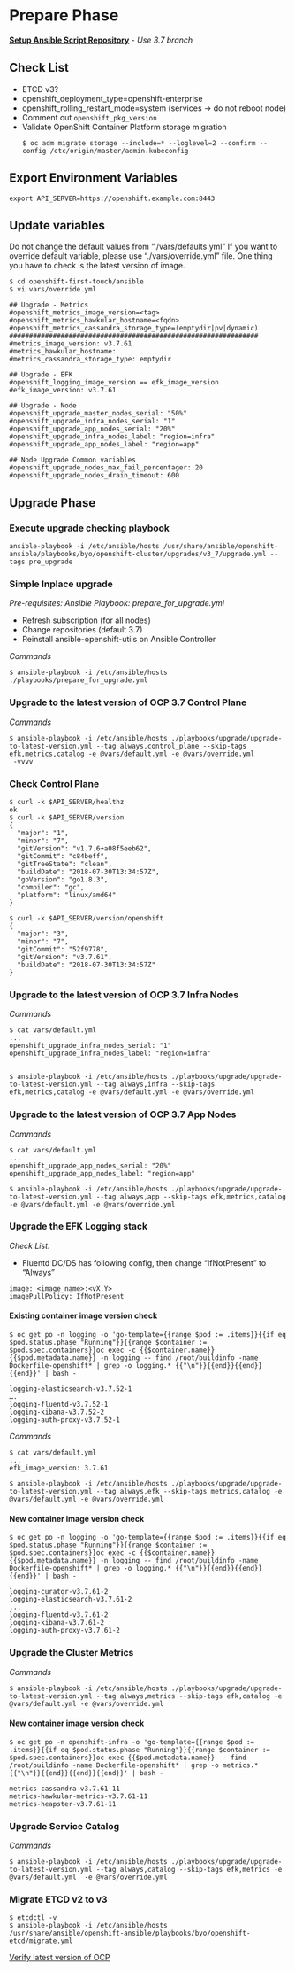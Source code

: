 # Prepare Phase

**[Setup Ansible Script Repository](./how-to-use.md)** - *Use 3.7 branch*

## Check List
- ETCD v3?
- openshift_deployment_type=openshift-enterprise
- openshift_rolling_restart_mode=system (services -> do not reboot node)
- Comment out `openshift_pkg_version`
- Validate OpenShift Container Platform storage migration 
  ```
  $ oc adm migrate storage --include=* --loglevel=2 --confirm --config /etc/origin/master/admin.kubeconfig
  ```


## Export Environment Variables
```
export API_SERVER=https://openshift.example.com:8443
```

## Update variables
Do not change the default values from “./vars/defaults.yml” 
If you want to override default variable, please use “./vars/override.yml” file. One thing you have to check is the latest version of image.
```
$ cd openshift-first-touch/ansible
$ vi vars/override.yml

## Upgrade - Metrics
#openshift_metrics_image_version=<tag>
#openshift_metrics_hawkular_hostname=<fqdn>
#openshift_metrics_cassandra_storage_type=(emptydir|pv|dynamic)
###############################################################
#metrics_image_version: v3.7.61
#metrics_hawkular_hostname:
#metrics_cassandra_storage_type: emptydir

## Upgrade - EFK
#openshift_logging_image_version == efk_image_version
#efk_image_version: v3.7.61

## Upgrade - Node
#openshift_upgrade_master_nodes_serial: "50%"
#openshift_upgrade_infra_nodes_serial: "1"
#openshift_upgrade_app_nodes_serial: "20%"
#openshift_upgrade_infra_nodes_label: "region=infra"
#openshift_upgrade_app_nodes_label: "region=app"

## Node Upgrade Common variables
#openshift_upgrade_nodes_max_fail_percentager: 20
#openshift_upgrade_nodes_drain_timeout: 600
```


## Upgrade Phase 

### Execute upgrade checking playbook
```
ansible-playbook -i /etc/ansible/hosts /usr/share/ansible/openshift-ansible/playbooks/byo/openshift-cluster/upgrades/v3_7/upgrade.yml --tags pre_upgrade

```

### Simple Inplace upgrade 
*Pre-requisites: Ansible Playbook: prepare_for_upgrade.yml*
- Refresh subscription (for all nodes)
- Change repositories (default 3.7)
- Reinstall ansible-openshift-utils on Ansible Controller

*Commands*
```
$ ansible-playbook -i /etc/ansible/hosts ./playbooks/prepare_for_upgrade.yml 
```

### Upgrade to the latest version of OCP 3.7 Control Plane
*Commands*
```
$ ansible-playbook -i /etc/ansible/hosts ./playbooks/upgrade/upgrade-to-latest-version.yml --tag always,control_plane --skip-tags efk,metrics,catalog -e @vars/default.yml -e @vars/override.yml
 -vvvv
```

### Check Control Plane
```
$ curl -k $API_SERVER/healthz
ok
$ curl -k $API_SERVER/version
{
  "major": "1",
  "minor": "7",
  "gitVersion": "v1.7.6+a08f5eeb62",
  "gitCommit": "c84beff",
  "gitTreeState": "clean",
  "buildDate": "2018-07-30T13:34:57Z",
  "goVersion": "go1.8.3",
  "compiler": "gc",
  "platform": "linux/amd64"
}

$ curl -k $API_SERVER/version/openshift
{
  "major": "3",
  "minor": "7",
  "gitCommit": "52f9778",
  "gitVersion": "v3.7.61",
  "buildDate": "2018-07-30T13:34:57Z"
}
```

### Upgrade to the latest version of OCP 3.7 Infra Nodes 
*Commands*
```
$ cat vars/default.yml
...
openshift_upgrade_infra_nodes_serial: "1" 
openshift_upgrade_infra_nodes_label: "region=infra"


$ ansible-playbook -i /etc/ansible/hosts ./playbooks/upgrade/upgrade-to-latest-version.yml --tag always,infra --skip-tags efk,metrics,catalog -e @vars/default.yml -e @vars/override.yml
```

### Upgrade to the latest version of OCP 3.7 App Nodes
*Commands*
```
$ cat vars/default.yml
...
openshift_upgrade_app_nodes_serial: "20%" 
openshift_upgrade_app_nodes_label: "region=app"

$ ansible-playbook -i /etc/ansible/hosts ./playbooks/upgrade/upgrade-to-latest-version.yml --tag always,app --skip-tags efk,metrics,catalog -e @vars/default.yml -e @vars/override.yml
```


### Upgrade the EFK Logging stack

*Check List:*
- Fluentd DC/DS has following config, then change “IfNotPresent” to “Always”
```
image: <image_name>:<vX.Y>
imagePullPolicy: IfNotPresent
```

#### Existing container image version check
```
$ oc get po -n logging -o 'go-template={{range $pod := .items}}{{if eq $pod.status.phase "Running"}}{{range $container := $pod.spec.containers}}oc exec -c {{$container.name}} {{$pod.metadata.name}} -n logging -- find /root/buildinfo -name Dockerfile-openshift* | grep -o logging.* {{"\n"}}{{end}}{{end}}{{end}}' | bash -

logging-elasticsearch-v3.7.52-1
….
logging-fluentd-v3.7.52-1
logging-kibana-v3.7.52-2
logging-auth-proxy-v3.7.52-1
```

*Commands*
```
$ cat vars/default.yml
...
efk_image_version: 3.7.61

$ ansible-playbook -i /etc/ansible/hosts ./playbooks/upgrade/upgrade-to-latest-version.yml --tag always,efk --skip-tags metrics,catalog -e @vars/default.yml -e @vars/override.yml
```

#### New container image version check
```
$ oc get po -n logging -o 'go-template={{range $pod := .items}}{{if eq $pod.status.phase "Running"}}{{range $container := $pod.spec.containers}}oc exec -c {{$container.name}} {{$pod.metadata.name}} -n logging -- find /root/buildinfo -name Dockerfile-openshift* | grep -o logging.* {{"\n"}}{{end}}{{end}}{{end}}' | bash -

logging-curator-v3.7.61-2
logging-elasticsearch-v3.7.61-2
...
logging-fluentd-v3.7.61-2
logging-kibana-v3.7.61-2
logging-auth-proxy-v3.7.61-2
```

### Upgrade the Cluster Metrics

*Commands*
```
$ ansible-playbook -i /etc/ansible/hosts ./playbooks/upgrade/upgrade-to-latest-version.yml --tag always,metrics --skip-tags efk,catalog -e @vars/default.yml -e @vars/override.yml
```

#### New container image version check
```
$ oc get po -n openshift-infra -o 'go-template={{range $pod := .items}}{{if eq $pod.status.phase "Running"}}{{range $container := $pod.spec.containers}}oc exec {{$pod.metadata.name}} -- find /root/buildinfo -name Dockerfile-openshift* | grep -o metrics.* {{"\n"}}{{end}}{{end}}{{end}}' | bash -

metrics-cassandra-v3.7.61-11
metrics-hawkular-metrics-v3.7.61-11
metrics-heapster-v3.7.61-11
```

### Upgrade Service Catalog

*Commands*
```
$ ansible-playbook -i /etc/ansible/hosts ./playbooks/upgrade/upgrade-to-latest-version.yml --tag always,catalog --skip-tags efk,metrics -e @vars/default.yml  -e @vars/override.yml
```

### Migrate ETCD v2 to v3
```
$ etcdctl -v
$ ansible-playbook -i /etc/ansible/hosts   /usr/share/ansible/openshift-ansible/playbooks/byo/openshift-etcd/migrate.yml
```

[Verify latest version of OCP](./verify-ocp-health.md)
